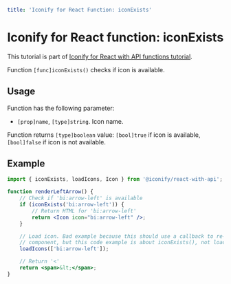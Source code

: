 ```yaml
title: 'Iconify for React Function: iconExists'
```

# Iconify for React function: iconExists

This tutorial is part of [Iconify for React with API functions tutorial](./index.md#functions).

Function `[func]iconExists()` checks if icon is available.

## Usage

Function has the following parameter:

- `[prop]name`, `[type]string`. Icon name.

Function returns `[type]boolean` value: `[bool]true` if icon is available, `[bool]false` if icon is not available.

## Example

```jsx
import { iconExists, loadIcons, Icon } from '@iconify/react-with-api';

function renderLeftArrow() {
	// Check if 'bi:arrow-left' is available
	if (iconExists('bi:arrow-left')) {
		// Return HTML for 'bi:arrow-left'
		return <Icon icon="bi:arrow-left" />;
	}

	// Load icon. Bad example because this should use a callback to re-render arrow in a stateful
	// component, but this code example is about iconExists(), not loadIcons()
	loadIcons(['bi:arrow-left']);

	// Return '<'
	return <span>&lt;</span>;
}
```
